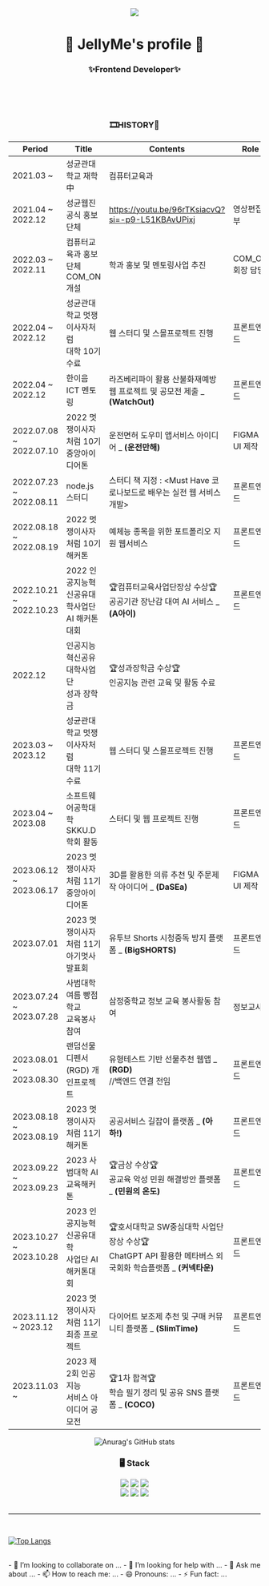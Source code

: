 <div align="center">
	<img src="https://capsule-render.vercel.app/api?type=wave&color=feb9c6&reversal=true&height=380&section=header&text=JELLY._.ME&fontSize=90&fontColor=000000&animation=fadeIn" />
	<h1>🔎 JellyMe's profile 🍭</h1>
	<h3>✨Frontend Developer✨</h3>
	<br>
	

</div>

<div align="center">

<br>
<br>

<h3> 🎞HISTORY🎨 </h3>
	
| Period | Title | Contents | Role |
| --- | --- | --- | --- |
| 2021.03 ~ | 성균관대학교 재학 中 | 컴퓨터교육과 | |
| 2021.04 ~ 2022.12 | 성균웹진 공식 홍보단체 | https://youtu.be/96rTKsiacvQ?si=-p9-L51KBAvUPixj | 영상편집부 |
| 2022.03 ~ 2022.11 | 컴퓨터교육과 홍보단체<br> COM_ON 개설| 학과 홍보 및 멘토링사업 추진 | COM_ON 회장 담당 |
| 2022.04 ~ 2022.12 | 성균관대학교 멋쟁이사자처럼<br> 대학 10기 수료 | 웹 스터디 및 스몰프로젝트 진행 | 프론트엔드|
| 2022.04 ~ 2022.12 | 한이음 ICT 멘토링 | 라즈베리파이 활용 산불화재예방 웹 프로젝트 및 공모전 제출 _ **(WatchOut)** | 프론트엔드|
| 2022.07.08 ~ 2022.07.10 | 2022 멋쟁이사자처럼 10기<br> 중앙아이디어톤 | 운전면허 도우미 앱서비스 아이디어 _ **(운전만해)** | FIGMA UI 제작|
| 2022.07.23 ~ 2022.08.11 | node.js 스터디 | 스터디 책 지정 : <Must Have 코로나보드로 배우는 실전 웹 서비스 개발>  | 프론트엔드|
| 2022.08.18 ~ 2022.08.19 | 2022 멋쟁이사자처럼 10기<br> 해커톤| 예체능 종목을 위한 포트폴리오 지원 웹서비스 | 프론트엔드|
| 2022.10.21 ~ 2022.10.23 | 2022 인공지능혁신공유대학사업단<br> AI 해커톤대회| 🏆컴퓨터교육사업단장상 수상🏆<br>공공기관 장난감 대여 AI 서비스 _ **(A아이)** | 프론트엔드|
| 2022.12 | 인공지능혁신공유대학사업단<br>성과 장학금| 🏆성과장학금 수상🏆<br>인공지능 관련 교육 및 활동 수료 | |
| 2023.03 ~ 2023.12 | 성균관대학교 멋쟁이사자처럼<br> 대학 11기 수료 | 웹 스터디 및 스몰프로젝트 진행 | 프론트엔드|
| 2023.04 ~ 2023.08 | 소프트웨어공학대학<br> SKKU.D 학회 활동 | 스터디 및 웹 프로젝트 진행 | 프론트엔드|
| 2023.06.12 ~ 2023.06.17 | 2023 멋쟁이사자처럼 11기<br> 중앙아이디어톤 | 3D를 활용한 의류 추천 및 주문제작 아이디어 _ **(DaSEa)** | FIGMA UI 제작|
| 2023.07.01 | 2023 멋쟁이사자처럼 11기<br> 아기멋사발표회 | 유투브 Shorts 시청중독 방지 플랫폼 _ **(BigSHORTS)** | 프론트엔드|
| 2023.07.24 ~ 2023.07.28 | 사범대학 여름 빵점학교<br> 교육봉사 참여 | 삼정중학교 정보 교육 봉사활동 참여 | 정보교사 |
| 2023.08.01 ~ 2023.08.30 | 랜덤선물디펜서(RGD) 개인프로젝트 | 유형테스트 기반 선물추천 웹앱 _ **(RGD)** <br> //백엔드 연결 전임 | 프론트엔드|
| 2023.08.18 ~ 2023.08.19 | 2023 멋쟁이사자처럼 11기<br> 해커톤| 공공서비스 길잡이 플랫폼 _ **(아하!)** | 프론트엔드|
| 2023.09.22 ~ 2023.09.23 | 2023 사범대학 AI 교육해커톤| 🏆금상 수상🏆<br>공교육 악성 민원 해결방안 플랫폼 _ **(민원의 온도)** | 프론트엔드|
| 2023.10.27 ~ 2023.10.28 | 2023 인공지능혁신공유대학<br>사업단 AI 해커톤대회| 🏆호서대학교 SW중심대학 사업단장상 수상🏆<br>ChatGPT API 활용한 메타버스 외국회화 학습플랫폼 _ **(커넥타운)** | 프론트엔드|
| 2023.11.12 ~ 2023.12 | 2023 멋쟁이사자처럼 11기<br> 최종 프로젝트 | 다이어트 보조제 추천 및 구매 커뮤니티 플랫폼 _ **(SlimTime)** | 프론트엔드|
| 2023.11.03 ~ | 2023 제2회 인공지능<br> 서비스 아이디어 공모전| 🏆1차 합격🏆<br>학습 필기 정리 및 공유 SNS 플랫폼 _ **(COCO)** | 프론트엔드|






</div>


<div align="center">


![Anurag's GitHub stats](https://github-readme-stats.vercel.app/api?username=jllee000&show_icons=true&theme=radical)
<br>

</div>
<div align="center">
	<h3> 🖥 Stack </h3>

  <img src="https://img.shields.io/badge/HTML5-E34F26?style=flat-square&logo=HTML5&logoColor=white"/>
  <img src="https://img.shields.io/badge/CSS3-1572B6?style=flat-square&logo=CSS3&logoColor=white"/>
  <img src="https://img.shields.io/badge/JavaScript-F7DF1E?style=flat-square&logo=JavaScript&logoColor=white"/>
	<br/>
  <img src="https://img.shields.io/badge/React-61DAFB?style=flat-square&logo=React&logoColor=white"/>
  <img src="https://img.shields.io/badge/Redux-764ABC?style=flat&logo=Redux&logoColor=white"/>	
  <img src="https://img.shields.io/badge/TypeScript-3178C6?style=flat&logo=TypeScript&logoColor=white"/>
	<br/>
	<br /><hr /><br />
 
 
</div>

[![Top Langs](https://github-readme-stats.vercel.app/api/top-langs/?username=jllee000&layout=compact)](https://github.com/anuraghazra/github-readme-stats)




<br> 
- 👯 I’m looking to collaborate on ...
- 🤔 I’m looking for help with ...
- 💬 Ask me about ...
- 📫 How to reach me: ...
- 😄 Pronouns: ...
- ⚡ Fun fact: ...

